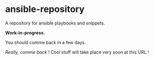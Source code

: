ansible-repository
==================

A repository for ansible playbooks and snippets.

**Work-in-progress.**

You should comme back in a few days.

*Really, comme back !* Cool stuff will take place very soon at this URL !
